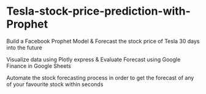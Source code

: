 # Tesla-stock-price-prediction-with-Prophet

Build a Facebook Prophet Model & Forecast the stock price of Tesla 30 days into the future

Visualize data using Plotly express & Evaluate Forecast using Google Finance in Google Sheets

Automate the stock forecasting process in order to get the forecast of any of your favourite stock within seconds
